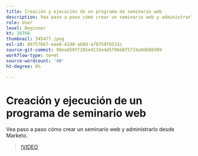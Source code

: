 ```yaml
---
title: Creación y ejecución de un programa de seminario web
description: Vea paso a paso cómo crear un seminario web y administrarlo desde Marketo.
role: User
level: Beginner
kt: 10760
thumbnail: 345477.jpeg
exl-id: 06757667-eae0-41d8-ab0d-a70759f6532c
source-git-commit: 98ead59ff285e4133e4d5f0668f5724a9d680309
workflow-type: tm+mt
source-wordcount: '40'
ht-degree: 0%

---
```


# Creación y ejecución de un programa de seminario web

Vea paso a paso cómo crear un seminario web y administrarlo desde Marketo.

>[!VIDEO](https://video.tv.adobe.com/v/345477/?quality=12&learn=on)
